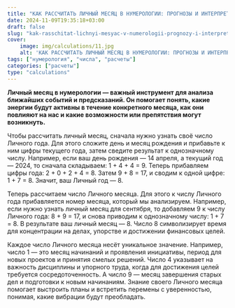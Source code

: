 ```yaml
---
title: "КАК РАССЧИТАТЬ ЛИЧНЫЙ МЕСЯЦ В НУМЕРОЛОГИИ: ПРОГНОЗЫ И ИНТЕРПРЕТАЦИИ"
date: 2024-11-09T19:35:18+03:00
draft: false
slug: "kak-rasschitat-lichnyi-mesyac-v-numerologii-prognozy-i-interpretacii"
cover:
    image: img/calculations/11.jpg
    alt: 'КАК РАССЧИТАТЬ ЛИЧНЫЙ МЕСЯЦ В НУМЕРОЛОГИИ: ПРОГНОЗЫ И ИНТЕРПРЕТАЦИИ'
tags: ["нумерология", "числа", "расчеты"]
categories: ["расчеты"]
type: "calculations"
---
```


**Личный месяц в нумерологии — важный инструмент для анализа ближайших событий и предсказаний. Он помогает понять, какие энергии будут активны в течение конкретного месяца, как они повлияют на нас и какие возможности или препятствия могут возникнуть.**

Чтобы рассчитать личный месяц, сначала нужно узнать своё число Личного года. Для этого сложите день и месяц рождения и прибавьте к ним цифры текущего года, затем сведите результат к однозначному числу. Например, если ваш день рождения — 14 апреля, а текущий год — 2024, то сначала складываем: 1 + 4 + 4 = 9. Теперь прибавляем цифры года: 2 + 0 + 2 + 4 = 8. Затем 9 + 8 = 17, и сводим к одной цифре: 1 + 7 = 8. Значит, ваш Личный год — 8.

Теперь рассчитаем число Личного месяца. Для этого к числу Личного года прибавляется номер месяца, который мы анализируем. Например, если нужно узнать личный месяц для сентября, то добавляем 9 к числу Личного года: 8 + 9 = 17, и снова приводим к однозначному числу: 1 + 7 = 8. В результате ваш личный месяц — 8. Число 8 символизирует время для концентрации на делах, упорстве и достижении финансовых целей.

Каждое число Личного месяца несёт уникальное значение. Например, число 1 — это месяц начинаний и проявления инициативы, период для новых проектов и принятия смелых решений. Число 4 указывает на важность дисциплины и упорного труда, когда для достижения целей требуется сосредоточенность. А число 9 — месяц завершения старых дел и подготовки к новым начинаниям. Знание своего Личного месяца помогает выстроить планы и встретить перемены с уверенностью, понимая, какие вибрации будут преобладать.
